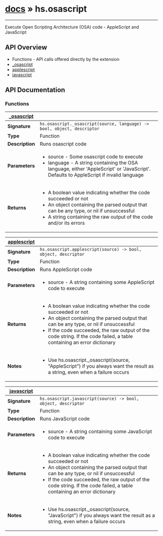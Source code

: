 # [docs](hammerspoon/index.md) » hs.osascript
---

Execute Open Scripting Architecture (OSA) code - AppleScript and JavaScript


## API Overview
* Functions - API calls offered directly by the extension
 * [_osascript](#_osascript)
 * [applescript](#applescript)
 * [javascript](#javascript)

## API Documentation

### Functions

| [_osascript](#_osascript)         |                                                                                     |
| --------------------------------------------|-------------------------------------------------------------------------------------|
| **Signature**                               | `hs.osascript._osascript(source, language) -> bool, object, descriptor`                                                                    |
| **Type**                                    | Function                                                                     |
| **Description**                             | Runs osascript code                                                                     |
| **Parameters**                              | <ul><li>source - Some osascript code to execute</li><li>language - A string containing the OSA language, either 'AppleScript' or 'JavaScript'. Defaults to AppleScript if invalid language</li></ul> |
| **Returns**                                 | <ul><li>A boolean value indicating whether the code succeeded or not</li><li>An object containing the parsed output that can be any type, or nil if unsuccessful</li><li>A string containing the raw output of the code and/or its errors</li></ul>          |

| [applescript](#applescript)         |                                                                                     |
| --------------------------------------------|-------------------------------------------------------------------------------------|
| **Signature**                               | `hs.osascript.applescript(source) -> bool, object, descriptor`                                                                    |
| **Type**                                    | Function                                                                     |
| **Description**                             | Runs AppleScript code                                                                     |
| **Parameters**                              | <ul><li>source - A string containing some AppleScript code to execute</li></ul> |
| **Returns**                                 | <ul><li>A boolean value indicating whether the code succeeded or not</li><li>An object containing the parsed output that can be any type, or nil if unsuccessful</li><li>If the code succeeded, the raw output of the code string. If the code failed, a table containing an error dictionary</li></ul>          |
| **Notes**                                   | <ul><li>Use hs.osascript._osascript(source, "AppleScript") if you always want the result as a string, even when a failure occurs</li></ul>                |

| [javascript](#javascript)         |                                                                                     |
| --------------------------------------------|-------------------------------------------------------------------------------------|
| **Signature**                               | `hs.osascript.javascript(source) -> bool, object, descriptor`                                                                    |
| **Type**                                    | Function                                                                     |
| **Description**                             | Runs JavaScript code                                                                     |
| **Parameters**                              | <ul><li>source - A string containing some JavaScript code to execute</li></ul> |
| **Returns**                                 | <ul><li>A boolean value indicating whether the code succeeded or not</li><li>An object containing the parsed output that can be any type, or nil if unsuccessful</li><li>If the code succeeded, the raw output of the code string. If the code failed, a table containing an error dictionary</li></ul>          |
| **Notes**                                   | <ul><li>Use hs.osascript._osascript(source, "JavaScript") if you always want the result as a string, even when a failure occurs</li></ul>                |

